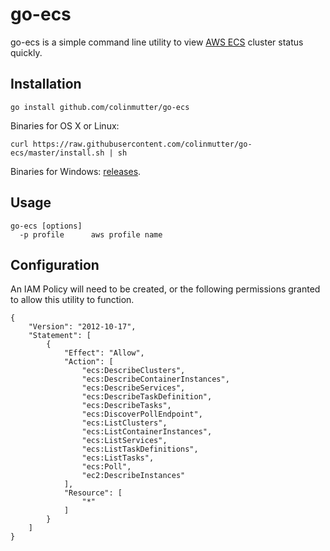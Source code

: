 # go-ecs

go-ecs is a simple command line utility to view [AWS ECS](https://aws.amazon.com/ecs/) cluster status quickly.

## Installation

```
go install github.com/colinmutter/go-ecs
```

Binaries for OS X or Linux:

```
curl https://raw.githubusercontent.com/colinmutter/go-ecs/master/install.sh | sh
```

Binaries for Windows:
[releases](https://github.com/colinmutter/go-ecs/releases).

## Usage

```
go-ecs [options]
  -p profile      aws profile name
```

## Configuration
An IAM Policy will need to be created, or the following permissions granted to allow this utility to function.

```
{
    "Version": "2012-10-17",
    "Statement": [
        {
            "Effect": "Allow",
            "Action": [
                "ecs:DescribeClusters",
                "ecs:DescribeContainerInstances",
                "ecs:DescribeServices",
                "ecs:DescribeTaskDefinition",
                "ecs:DescribeTasks",
                "ecs:DiscoverPollEndpoint",
                "ecs:ListClusters",
                "ecs:ListContainerInstances",
                "ecs:ListServices",
                "ecs:ListTaskDefinitions",
                "ecs:ListTasks",
                "ecs:Poll",
                "ec2:DescribeInstances"
            ],
            "Resource": [
                "*"
            ]
        }
    ]
}
```
